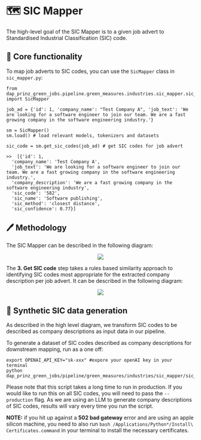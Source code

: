 # 🗺️ SIC Mapper

The high-level goal of the SIC Mapper is to a given job advert to Standardised Industrial Classification (SIC) code.

## 🔨 Core functionality

To map job adverts to SIC codes, you can use the `SicMapper` class in `sic_mapper.py`:

```
from dap_prinz_green_jobs.pipeline.green_measures.industries.sic_mapper.sic_mapper import SicMapper

job_ad = {'id': 1, 'company_name': "Test Company A", 'job_text': 'We are looking for a software engineer to join our team. We are a fast growing company in the software engineering industry.'}

sm = SicMapper()
sm.load() # load relevant models, tokenizers and datasets

sic_code = sm.get_sic_codes(job_ad) # get SIC codes for job advert

>>  [{'id': 1,
  'company_name': 'Test Company A',
  'job_text': 'We are looking for a software engineer to join our team. We are a fast growing company in the software engineering industry.',
  'company_description': 'We are a fast growing company in the software engineering industry',
  'sic_code': '582',
  'sic_name': 'Software publishing',
  'sic_method': 'closest distance',
  'sic_confidence': 0.77}]
```

## 🖊️ Methodology

The SIC Mapper can be described in the following diagram:

<p align="center">
  <img src="https://github.com/nestauk/dap_prinz_green_jobs/assets/46863334/41058062-0f83-4d79-a53c-fff8443df55b"/>
</p>

The **3. Get SIC code** step takes a rules based similarity approach to identifying SIC codes most appropriate for the extracted company description per job advert. It can be described in the following diagram:

<p align="center">
  <img src="https://github.com/nestauk/dap_prinz_green_jobs/assets/46863334/dc6a4f5a-f029-4666-b3f0-29956d9ce1ce"/>
</p>

## 🤖 Synthetic SIC data generation

As described in the high level diagram, we transform SIC codes to be described as company descriptions as input data in our pipeline.  

To generate a dataset of SIC codes described as company descriptions for downstream mapping, run as a one off:

```
export OPENAI_API_KEY="sk-xxx" #expore your openAI key in your terminal
python dap_prinz_green_jobs/pipeline/green_measures/industries/sic_mapper/sic_data_generation.py
```

Please note that this script takes a long time to run in production. If you would like to run this on all SIC codes, you will need to pass the `--production` flag. As we are using an LLM to generate company descriptions of SIC codes, results will vary every time you run the script.

**NOTE:** if you hit up against a **502 bad gateway** error and are using an apple silicon machine, you need to also run `bash /Applications/Python*/Install\ Certificates.command` in your terminal to install the necessary certificates.
